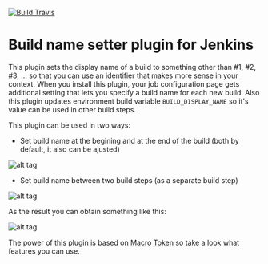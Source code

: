 [![Build Travis](https://img.shields.io/travis/MylesAU/build-name-setter-plugin/master.svg)](https://travis-ci.org/MylesAU/build-name-setter-plugin)
# Build name setter plugin for Jenkins

This plugin sets the display name of a build to something other than #1, #2, #3, ... so that you can use an identifier
that makes more sense in your context. When you install this plugin, your job configuration page gets additional setting
that lets you specify a build name for each new build. Also this plugin updates environment build variable `BUILD_DISPLAY_NAME` so it's value can be used in other build steps.

This plugin can be used in two ways:

* Set build name at the begining and at the end of the build (both by default, it also can be ajusted)

![alt tag](./.README/Screenshot_build_env.png)

* Set build name between two build steps (as a separate build step)

![alt tag](./.README/Screenshot_build_step.png)

As the result you can obtain something like this:

![alt tag](./.README/Screenshot_build_name.png)

The power of this plugin is based on [Macro Token](https://wiki.jenkins.io/display/JENKINS/Token+Macro+Plugin) so take a look what features you can use.
